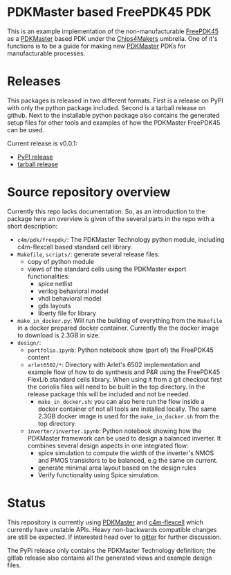 # PDKMaster based FreePDK45 PDK

This is an example implementation of the non-manufacturable [FreePDK45](https://www.eda.ncsu.edu/wiki/FreePDK45:Contents) as a [PDKMaster](https://gitlab.com/Chips4Makers/PDKMaster) based PDK under the [Chips4Makers](https://chips4makers.io) umbrella. One of it's functions is to be a guide for making new [PDKMaster](https://gitlab.com/Chips4Makers/PDKMaster) PDKs for manufacturable processes.

# Releases

This packages is released in two different formats. First is a release on PyPI with only the python package included. Second is a tarball release on github. Next to the installable python package also contains the generated setup files for other tools and examples of how the PDKMaster FreePDK45 can be used.

Current release is v0.0.1:

* [PyPI release](https://gitlab.com/Chips4Makers/c4m-pdk-freepdk45/-/tree/v0.0.1/ReleaseNotes/PyPI/v0.0.1.md)
* [tarball release](https://gitlab.com/Chips4Makers/c4m-pdk-freepdk45/-/tree/v0.0.1/ReleaseNotes/Tarball/v0.0.1.md)

# Source repository overview

Currently this repo lacks documentation. So, as an introduction to the package here an overview is given of the several parts in the repo with a short description:

* `c4m/pdk/freepdk/`: The PDKMaster Technology python module, including c4m-flexcell based standard cell library.
* `Makefile`, `scripts/`: generate several release files:
  * copy of python module
  * views of the standard cells using the PDKMaster export functionalities:
    * spice netlist
    * verilog behavioral model
    * vhdl behavioral model
    * gds layouts
    * liberty file for library
* `make_in_docker.py`: Will run the building of everything from the `Makefile` in a docker prepared docker container. Currently the the docker image to download is 2.3GB in size.
* `design/`:
  * `portfolio.ipynb`: Python notebook show (part of) the FreePDK45 content
  * `arlet6502/*`: Directory with Arlet's 6502 implementation and example flow of how to do synthesis and P&R using the FreePDK45 FlexLib standard cells library. When using it from a git checkout first the coriolis files will need to be built in the top directory. In the release package this will be included and not be needed.
    * `make_in_docker.sh`: you can also here run the flow inside a docker container of not all tools are installed locally. The same 2.3GB docker image is used for the `make_in_docker.sh` from the top directory.
  * `inverter/inverter.ipynb`: Python notebook showing how the PDKMaster framework can be used to design a balanced inverter. It combines several design aspects in one integrated flow:
    * spice simulation to compute the width of the inverter's NMOS and PMOS transistors to be balanced, e.g  the same on current.
    * generate minimal area layout based on the design rules
    * Verify functionality using Spice simulation.

# Status

This repository is currently using [PDKMaster](https://gitlab.com/Chips4Makers/PDKMaster) and [c4m-flexcell](https://gitlab.com/Chips4Makers/c4m-flexcell) which currently have unstable APIs. Heavy non-backwards compatible changes are still be expected. If interested head over to [gitter](https://gitter.im/Chips4Makers/community) for further discussion.

The PyPi release only contains the PDKMaster Technology definition; the gitlab release also contains all the generated views and example design files.
